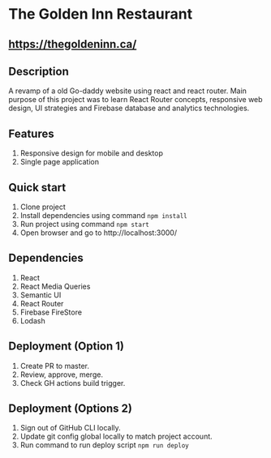 # The Golden Inn Restaurant
## https://thegoldeninn.ca/
## Description
A revamp of a old Go-daddy website using react and react router. Main purpose of this project was to learn React Router concepts, responsive web design, UI strategies and Firebase database and analytics technologies. 
## Features
1. Responsive design for mobile and desktop
2. Single page application
## Quick start
1. Clone project
2. Install dependencies using command `npm install`
3. Run project using command `npm start`
4. Open browser and go to http://localhost:3000/
## Dependencies
1. React
2. React Media Queries
3. Semantic UI
4. React Router
5. Firebase FireStore
6. Lodash
## Deployment (Option 1)
1. Create PR to master.
2. Review, approve, merge.
3. Check GH actions build trigger.
## Deployment (Options 2)
1. Sign out of GitHub CLI locally.
2. Update git config global locally to match project account.
3. Run command to run deploy script `npm run deploy`
